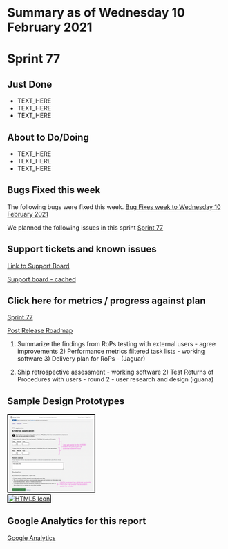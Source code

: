 # Summary as of Wednesday 10 February 2021 

# Sprint 77

## Just Done
* TEXT_HERE
* TEXT_HERE
* TEXT_HERE

## About to Do/Doing
* TEXT_HERE
* TEXT_HERE
* TEXT_HERE

## Bugs Fixed this week
The following bugs were fixed this week.
[Bug Fixes week to Wednesday 10 February 2021](graphs/bugs10022021.png)

We planned the following issues in this sprint 
[Sprint 77](graphs/sprint10022021.png)

## Support tickets and known issues
[Link to Support Board](https://collaboration.homeoffice.gov.uk/jira/secure/RapidBoard.jspa?rapidView=1717&selectedIssue=ASSB-253)

[Support board - cached](graphs/supportBoard10022021.png)

## Click here for metrics / progress against plan
[Sprint 77](graphs/progress10022021.png)

[Post Release Roadmap](graphs/roadmap10022021.png)

1) Summarize the findings from RoPs testing with external users - agree improvements 2) Performance metrics filtered task lists - working software 3) Delivery plan for RoPs - (Jaguar)

1) Ship retrospective assessment - working software 2) Test Returns of Procedures with users - round 2 - user research and design (iguana)

## Sample Design Prototypes
<a href="graphs/proto1_10022021.png"><img src="graphs/proto1_10022021.png" alt="HTML5 Icon" width="200" style="border:2px solid black"></a>
<br>
<a href="graphs/proto2_10022021.png"><img src="graphs/proto2_10022021.png" alt="HTML5 Icon" width="200" style="border:2px solid black"></a>
<br>


## Google Analytics for this report
[Google Analytics](graphs/GA10022021.png)

